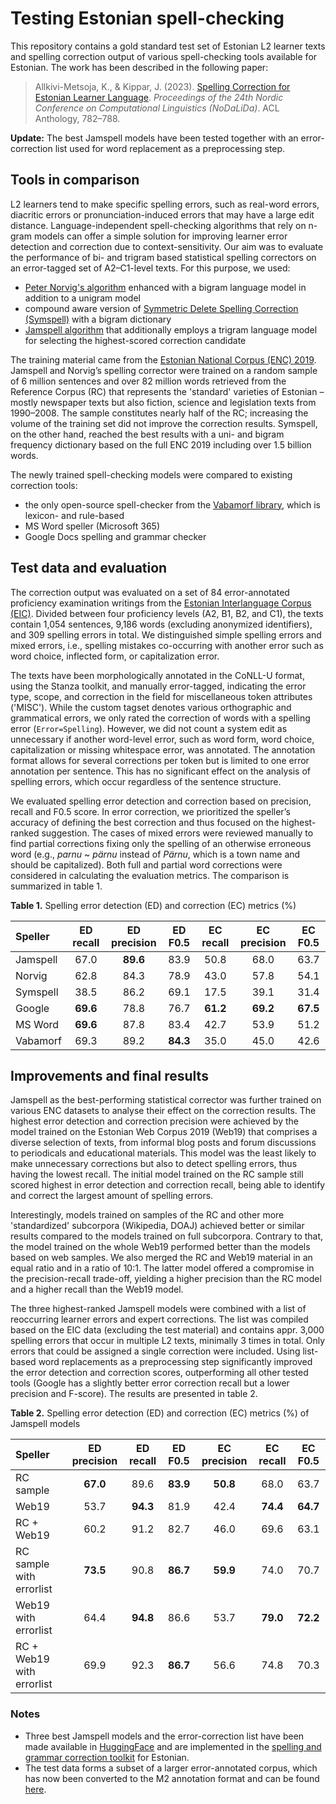 # Testing Estonian spell-checking

This repository contains a gold standard test set of Estonian L2 learner texts and spelling correction output of various spell-checking tools available for Estonian. The work has been described in the following paper:
> Allkivi-Metsoja, K., & Kippar, J. (2023). [Spelling Correction for Estonian Learner Language](https://aclanthology.org/2023.nodalida-1.79/). _Proceedings of the 24th Nordic Conference on Computational Linguistics (NoDaLiDa)_. ACL Anthology, 782–788.

**Update:** The best Jamspell models have been tested together with an error-correction list used for word replacement as a preprocessing step.

## Tools in comparison
L2 learners tend to make specific spelling errors, such as real-word errors, diacritic errors or pronunciation-induced errors that may have a large edit distance. Language-independent spell-checking algorithms that rely on n-gram models can offer a simple solution for improving learner error detection and correction due to context-sensitivity. Our aim was to evaluate the performance of bi- and trigram based statistical spelling correctors on an error-tagged set of A2–C1-level texts. For this purpose, we used:
* [Peter Norvig's algorithm](http://norvig.com/spell-correct.html) enhanced with a bigram language model in addition to a unigram model
* compound aware version of [Symmetric Delete Spelling Correction (Symspell)](https://github.com/wolfgarbe/SymSpell) with a bigram dictionary
* [Jamspell algorithm](https://github.com/bakwc/JamSpell) that additionally employs a trigram language model for selecting the highest-scored correction candidate

The training material came from the [Estonian National Corpus (ENC) 2019](https://metashare.ut.ee/repository/browse/estonian-national-corpus-2019/cd9633fab22e11eaa6e4fa163e9d4547b71a2df64d1f43f1ac26dbd8508ea951/). Jamspell and Norvig’s spelling corrector were trained on a random sample of 6 million sentences and over 82 million words retrieved from the Reference Corpus (RC) that represents the 'standard' varieties of Estonian – mostly newspaper texts but also fiction, science and legislation texts from 1990–2008. The sample constitutes nearly half of the RC; increasing the volume of the training set did not improve the correction results. Symspell, on the other hand, reached the best results with a uni- and bigram frequency dictionary based on the full ENC 2019 including over 1.5 billion words.

The newly trained spell-checking models were compared to existing correction tools:
* the only open-source spell-checker from the [Vabamorf library](https://github.com/Filosoft/vabamorf), which is lexicon- and rule-based
* MS Word speller (Microsoft 365)
* Google Docs spelling and grammar checker

## Test data and evaluation
The correction output was evaluated on a set of 84 error-annotated proficiency examination writings from the [Estonian Interlanguage Corpus (EIC)](https://elle.tlu.ee/tools/wordlist). Divided between four proficiency levels (A2, B1, B2, and C1), the texts contain 1,054 sentences, 9,186 words (excluding anonymized identifiers), and 309 spelling errors in total. We distinguished simple spelling errors and mixed errors, i.e., spelling 
mistakes co-occurring with another error such as word choice, inflected form, or capitalization error. 

The texts have been morphologically annotated in the CoNLL-U format, using the Stanza toolkit, and manually error-tagged, indicating the error type, scope, and correction in the field for miscellaneous token attributes ('MISC'). While the custom tagset denotes various orthographic and grammatical errors, we only rated the correction of words with a spelling error (`Error=Spelling`). However, we did not count a system edit as unnecessary if another word-level error, such as word form, word choice, capitalization or missing whitespace error, was annotated. The annotation format allows for several corrections per token but is limited to one error annotation per sentence. This has no significant effect on the analysis of spelling errors, which occur regardless of the sentence structure.

We evaluated spelling error detection and correction based on precision, recall and F0.5 score. In error correction, we prioritized the speller’s accuracy of defining the best correction and thus focused on the highest-ranked suggestion. The cases of mixed errors were reviewed manually to find partial corrections fixing only the spelling of an otherwise erroneous word (e.g., _parnu_ ~ _pärnu_ instead of _Pärnu_, which is a town name and should be capitalized). Both full and partial word corrections were considered in calculating the evaluation metrics. The comparison is summarized in table 1.

**Table 1.** Spelling error detection (ED) and correction (EC) metrics (%)

| Speller | ED recall | ED precision | ED F0.5 | EC recall | EC precision | EC F0.5 |
| :--- | :---: | :---: | :---: | :---: | :---: | :---: |
| Jamspell | 67.0 | **89.6** | 83.9 | 50.8 | 68.0 | 63.7 |
| Norvig | 62.8 | 84.3 | 78.9 | 43.0 | 57.8 | 54.1 |
| Symspell | 38.5 | 86.2 | 69.1 | 17.5 | 39.1 | 31.4 |
| Google | **69.6** | 78.8 | 76.7 | **61.2** | **69.2** | **67.5** |
| MS Word | **69.6** | 87.8 | 83.4 | 42.7 | 53.9 | 51.2 |
| Vabamorf | 69.3 | 89.2 | **84.3** | 35.0 | 45.0 | 42.6 |

## Improvements and final results
Jamspell as the best-performing statistical corrector was further trained on various ENC datasets to analyse their effect on the correction results. The highest error detection and correction precision were achieved by the model trained on the Estonian Web Corpus 2019 (Web19) that comprises a diverse selection of texts, from informal blog posts and forum discussions to periodicals and educational materials. This model was the least likely to make unnecessary corrections but also to detect spelling errors, thus having the lowest recall. The initial model trained on the RC sample still scored highest in error detection and correction recall, being able to identify and correct the largest amount of spelling errors.

Interestingly, models trained on samples of the RC and other more 'standardized' subcorpora (Wikipedia, DOAJ) achieved better or similar results compared to the models trained on full subcorpora. Contrary to that, the model trained on the whole Web19 performed better than the models based on web samples. We also merged the RC and Web19 material in an equal ratio and in a ratio of 10:1. The latter model offered a compromise in the precision-recall trade-off, yielding a higher precision than the RC model and a higher recall than the Web19 model.

The three highest-ranked Jamspell models were combined with a list of reoccurring learner errors and expert corrections. The list was compiled based on the EIC data  (excluding the test material) and contains appr. 3,000 spelling errors that occur in multiple L2 texts, minimally 3 times in total. Only errors that could be assigned a single correction were included. Using list-based word replacements as a preprocessing step significantly improved the error detection and correction scores, outperforming all other tested tools (Google has a slightly better error correction recall but a lower precision and F-score). The results are presented in table 2.

**Table 2.** Spelling error detection (ED) and correction (EC) metrics (%) of Jamspell models

| Speller | ED precision | ED recall | ED F0.5 | EC precision | EC recall | EC F0.5 |
| :--- | :---: | :---: | :---: | :---: | :---: | :---: |
| RC sample | **67.0** | 89.6 | **83.9** | **50.8** | 68.0 | 63.7 |
| Web19 | 53.7 | **94.3** | 81.9 | 42.4 | **74.4** | **64.7** |
| RC + Web19 | 60.2 | 91.2 | 82.7 | 46.0 | 69.6 | 63.1 |
| RC sample with errorlist | **73.5** | 90.8 | **86.7** | **59.9** | 74.0 | 70.7 |
| Web19 with errorlist | 64.4 | **94.8** | 86.6 | 53.7 | **79.0** | **72.2** |
| RC + Web19 with errorlist | 69.9 | 92.3 | **86.7** | 56.6 | 74.8 | 70.3 |

### Notes
* Three best Jamspell models and the error-correction list have been made available in [HuggingFace](https://huggingface.co/Jaagup) and are implemented in the [spelling and grammar correction toolkit](https://koodivaramu.eesti.ee/tartunlp/corrector) for Estonian. 
* The test data forms a subset of a larger error-annotated corpus, which has now been converted to the M2 annotation format and can be found [here](https://github.com/tlu-dt-nlp/EstGEC-L2-Corpus).
